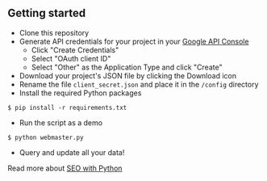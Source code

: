 
## Getting started
- Clone this repository
- Generate API credentials for your project in your  [Google API Console](https://console.cloud.google.com/apis/credentials)
  - Click "Create Credentials"
  - Select "OAuth client ID"
  - Select "Other" as the Application Type and click "Create"
- Download your project's JSON file by clicking the Download icon
- Rename the file `client_secret.json` and place it in the `/config` directory
- Install the required Python packages
```
$ pip install -r requirements.txt
```
- Run the script as a demo
```
$ python webmaster.py
```
- Query and update all your data!

Read more about [SEO with Python](https://trevorfox.com/2018/03/google-search-console-api-python-tutorial/)
